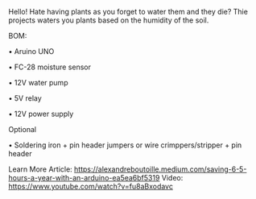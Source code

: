Hello! Hate having plants as you forget to water them and they die? Thie projects waters you plants based on the humidity of the soil.


BOM:

 • Aruino UNO
 
 • FC-28 moisture sensor
 
 • 12V water pump
 
 • 5V relay
 
 • 12V power supply
 
 Optional
 
  • Soldering iron + pin header jumpers or wire crimppers/stripper + pin header

Learn More
Article: https://alexandreboutoille.medium.com/saving-6-5-hours-a-year-with-an-arduino-ea5ea6bf5319
Video: https://www.youtube.com/watch?v=fu8aBxodavc
